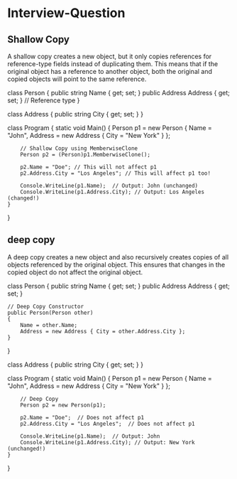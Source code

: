 # Interview-Question

Shallow Copy
----------------

A shallow copy creates a new object, but it only copies references for reference-type fields instead of duplicating them. This means that if the original object has a reference to another object, both the original and copied objects will point to the same reference.

class Person
{
    public string Name { get; set; }
    public Address Address { get; set; }  // Reference type
}

class Address
{
    public string City { get; set; }
}

class Program
{
    static void Main()
    {
        Person p1 = new Person { Name = "John", Address = new Address { City = "New York" } };

        // Shallow Copy using MemberwiseClone
        Person p2 = (Person)p1.MemberwiseClone();

        p2.Name = "Doe"; // This will not affect p1
        p2.Address.City = "Los Angeles"; // This will affect p1 too!

        Console.WriteLine(p1.Name);  // Output: John (unchanged)
        Console.WriteLine(p1.Address.City); // Output: Los Angeles (changed!)
    }
}

deep copy
------------

A deep copy creates a new object and also recursively creates copies of all objects referenced by the original object. This ensures that changes in the copied object do not affect the original object.

class Person
{
    public string Name { get; set; }
    public Address Address { get; set; }  

    // Deep Copy Constructor
    public Person(Person other)
    {
        Name = other.Name;
        Address = new Address { City = other.Address.City };
    }
}

class Address
{
    public string City { get; set; }
}

class Program
{
    static void Main()
    {
        Person p1 = new Person { Name = "John", Address = new Address { City = "New York" } };

        // Deep Copy
        Person p2 = new Person(p1);

        p2.Name = "Doe";  // Does not affect p1
        p2.Address.City = "Los Angeles";  // Does not affect p1

        Console.WriteLine(p1.Name);  // Output: John
        Console.WriteLine(p1.Address.City); // Output: New York (unchanged!)
    }
}
